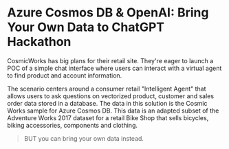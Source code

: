 # Azure Cosmos DB & OpenAI: Bring Your Own Data to ChatGPT Hackathon

CosmicWorks has big plans for their retail site. They're eager to launch a POC of a simple chat interface where users can interact with a virtual agent to find product and account information.

The scenario centers around a consumer retail "Intelligent Agent" that allows users to ask questions on vectorized product, customer and sales order data stored in a database. The data in this solution is the Cosmic Works sample for Azure Cosmos DB. This data is an adapted subset of the Adventure Works 2017 dataset for a retail Bike Shop that sells bicycles, biking accessories, components and clothing.

> BUT you can bring your own data instead.
